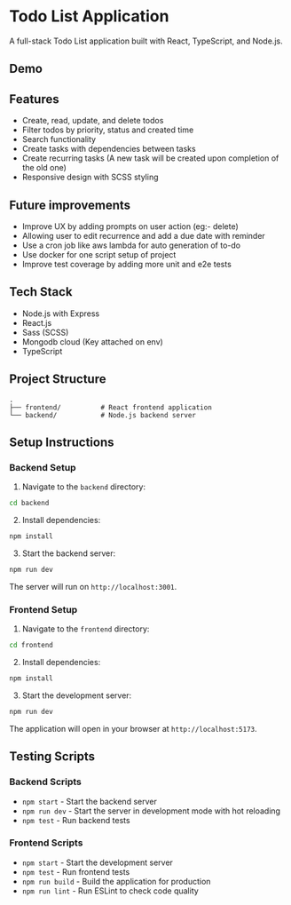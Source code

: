 
# Todo List Application

A full-stack Todo List application built with React, TypeScript, and Node.js.

## Demo 

## Features

- Create, read, update, and delete todos
- Filter todos by priority, status and created time
- Search functionality
- Create tasks with dependencies between tasks 
- Create recurring tasks (A new task will be created upon completion of the old one)
- Responsive design with SCSS styling

## Future improvements

- Improve UX by adding prompts on user action (eg:- delete)
- Allowing user to edit recurrence and add a due date with reminder
- Use a cron job like aws lambda for auto generation of to-do
- Use docker for one script setup of project
- Improve test coverage by adding more unit and e2e tests

## Tech Stack

- Node.js with Express
- React.js
- Sass (SCSS)
- Mongodb cloud (Key attached on env)
- TypeScript

## Project Structure

```
.
├── frontend/          # React frontend application
└── backend/           # Node.js backend server
```

## Setup Instructions

### Backend Setup

1. Navigate to the `backend` directory:

```bash
cd backend
```

2. Install dependencies:

```bash
npm install
```

3. Start the backend server:

```bash
npm run dev
```

The server will run on `http://localhost:3001`.

### Frontend Setup

1. Navigate to the `frontend` directory:

```bash
cd frontend
```

2. Install dependencies:

```bash
npm install
```

3. Start the development server:

```bash
npm run dev
```

The application will open in your browser at `http://localhost:5173`.

## Testing Scripts

### Backend Scripts

- `npm start` - Start the backend server
- `npm run dev` - Start the server in development mode with hot reloading
- `npm test` - Run backend tests

### Frontend Scripts

- `npm start` - Start the development server
- `npm test` - Run frontend tests
- `npm run build` - Build the application for production
- `npm run lint` - Run ESLint to check code quality